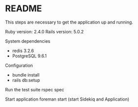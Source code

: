 # README

This steps are necessary to get the application up and running.

Ruby version: 2.4.0
Rails version: 5.0.2

System dependencies
  * redis 3.2.6
  * PostgreSQL 9.6.1

Configuration
  * bundle install
  * rails db:setup

Run the test suite
  rspec spec

Start application
  foreman start (start Sidekiq and Application)

